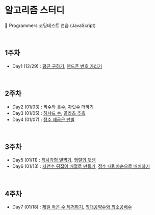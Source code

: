 # 알고리즘 스터디
📌 Programmers 코딩테스트 연습 (JavaScript)

<br>

## 1주차
- Day1 (12/29) : <a href="https://programmers.co.kr/learn/courses/30/lessons/12944">평균 구하기</a>, <a href="https://programmers.co.kr/learn/courses/30/lessons/12948">핸드폰 번호 가리기</a>

<br>

## 2주차
- Day2 (01/03) : <a href="https://programmers.co.kr/learn/courses/30/lessons/12937">짝수와 홀수</a>, <a href="https://programmers.co.kr/learn/courses/30/lessons/12931">자릿수 더하기</a>
- Day3 (01/05) : <a href="https://programmers.co.kr/learn/courses/30/lessons/12947">하샤드 수</a>, <a href="https://programmers.co.kr/learn/courses/30/lessons/12943">콜라츠 추측</a>
- Day4 (01/07) : <a href="https://programmers.co.kr/learn/courses/30/lessons/12934">정수 제곱근 판별</a>

<br>

## 3주차
- Day5 (01/11) : <a href="https://programmers.co.kr/learn/courses/30/lessons/12969">직사각형 별찍기</a>, <a href="https://programmers.co.kr/learn/courses/30/lessons/12950">행렬의 덧셈</a>
- Day6 (01/13) : <a href="https://programmers.co.kr/learn/courses/30/lessons/12932">자연수 뒤집어 배열로 만들기</a>, <a href="https://programmers.co.kr/learn/courses/30/lessons/12933">정수 내림차순으로 배치하기</a>

<br>

## 4주차
- Day7 (01/18) : <a href="https://programmers.co.kr/learn/courses/30/lessons/12935">제일 작은 수 제거하기</a>, <a href="https://programmers.co.kr/learn/courses/30/lessons/12940">최대공약수와 최소공배수</a>


